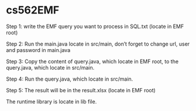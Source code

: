 # cs562EMF

Step 1: write the EMF query you want to process in SQL.txt (locate in EMF root)

Step 2: Run the main.java locate in src/main, don’t forget to change url, user and password in main.java

Step 3: Copy the content of query.java, which locate in EMF root, to the query.java, which locate in src/main.

Step 4: Run the query.java, which locate in src/main.

Step 5: The result will be in the result.xlsx (locate in EMF root)

The runtime library is locate in lib file. 

